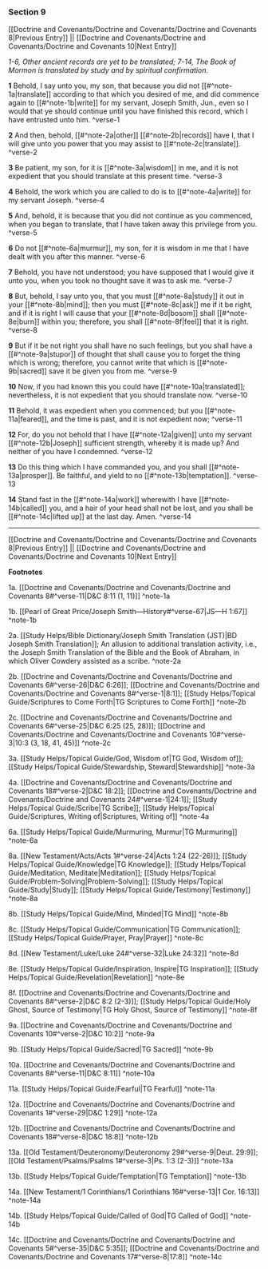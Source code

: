 ### Section 9

[[Doctrine and Covenants/Doctrine and Covenants/Doctrine and Covenants 8|Previous Entry]]  ||  [[Doctrine and Covenants/Doctrine and Covenants/Doctrine and Covenants 10|Next Entry]]

*1-6, Other ancient records are yet to be translated; 7-14, The Book of Mormon is translated by study and by spiritual confirmation.*

**1**  Behold, I say unto you, my son, that because you did not [[#^note-1a|translate]] according to that which you desired of me, and did commence again to [[#^note-1b|write]] for my servant, Joseph Smith, Jun., even so I would that ye should continue until you have finished this record, which I have entrusted unto him. ^verse-1

**2**  And then, behold, [[#^note-2a|other]] [[#^note-2b|records]] have I, that I will give unto you power that you may assist to [[#^note-2c|translate]]. ^verse-2

**3**  Be patient, my son, for it is [[#^note-3a|wisdom]] in me, and it is not expedient that you should translate at this present time. ^verse-3

**4**  Behold, the work which you are called to do is to [[#^note-4a|write]] for my servant Joseph. ^verse-4

**5**  And, behold, it is because that you did not continue as you commenced, when you began to translate, that I have taken away this privilege from you. ^verse-5

**6**  Do not [[#^note-6a|murmur]], my son, for it is wisdom in me that I have dealt with you after this manner. ^verse-6

**7**  Behold, you have not understood; you have supposed that I would give it unto you, when you took no thought save it was to ask me. ^verse-7

**8**  But, behold, I say unto you, that you must [[#^note-8a|study]] it out in your [[#^note-8b|mind]]; then you must [[#^note-8c|ask]] me if it be right, and if it is right I will cause that your [[#^note-8d|bosom]] shall [[#^note-8e|burn]] within you; therefore, you shall [[#^note-8f|feel]] that it is right. ^verse-8

**9**  But if it be not right you shall have no such feelings, but you shall have a [[#^note-9a|stupor]] of thought that shall cause you to forget the thing which is wrong; therefore, you cannot write that which is [[#^note-9b|sacred]] save it be given you from me. ^verse-9

**10**  Now, if you had known this you could have [[#^note-10a|translated]]; nevertheless, it is not expedient that you should translate now. ^verse-10

**11**  Behold, it was expedient when you commenced; but you [[#^note-11a|feared]], and the time is past, and it is not expedient now; ^verse-11

**12**  For, do you not behold that I have [[#^note-12a|given]] unto my servant [[#^note-12b|Joseph]] sufficient strength, whereby it is made up? And neither of you have I condemned. ^verse-12

**13**  Do this thing which I have commanded you, and you shall [[#^note-13a|prosper]]. Be faithful, and yield to no [[#^note-13b|temptation]]. ^verse-13

**14**  Stand fast in the [[#^note-14a|work]] wherewith I have [[#^note-14b|called]] you, and a hair of your head shall not be lost, and you shall be [[#^note-14c|lifted up]] at the last day. Amen. ^verse-14


---
[[Doctrine and Covenants/Doctrine and Covenants/Doctrine and Covenants 8|Previous Entry]]  ||  [[Doctrine and Covenants/Doctrine and Covenants/Doctrine and Covenants 10|Next Entry]]


**Footnotes**


1a. [[Doctrine and Covenants/Doctrine and Covenants/Doctrine and Covenants 8#^verse-11|D&C 8:11 (1, 11)]] ^note-1a

1b. [[Pearl of Great Price/Joseph Smith—History#^verse-67|JS—H 1:67]] ^note-1b

2a. [[Study Helps/Bible Dictionary/Joseph Smith Translation (JST)|BD Joseph Smith Translation]]; An allusion to additional translation activity, i.e., the Joseph Smith Translation of the Bible and the Book of Abraham, in which Oliver Cowdery assisted as a scribe.  ^note-2a

2b. [[Doctrine and Covenants/Doctrine and Covenants/Doctrine and Covenants 6#^verse-26|D&C 6:26]]; [[Doctrine and Covenants/Doctrine and Covenants/Doctrine and Covenants 8#^verse-1|8:1]]; [[Study Helps/Topical Guide/Scriptures to Come Forth|TG Scriptures to Come Forth]] ^note-2b

2c. [[Doctrine and Covenants/Doctrine and Covenants/Doctrine and Covenants 6#^verse-25|D&C 6:25 (25, 28)]]; [[Doctrine and Covenants/Doctrine and Covenants/Doctrine and Covenants 10#^verse-3|10:3 (3, 18, 41, 45)]] ^note-2c

3a. [[Study Helps/Topical Guide/God, Wisdom of|TG God, Wisdom of]]; [[Study Helps/Topical Guide/Stewardship, Steward|Stewardship]] ^note-3a

4a. [[Doctrine and Covenants/Doctrine and Covenants/Doctrine and Covenants 18#^verse-2|D&C 18:2]]; [[Doctrine and Covenants/Doctrine and Covenants/Doctrine and Covenants 24#^verse-1|24:1]]; [[Study Helps/Topical Guide/Scribe|TG Scribe]]; [[Study Helps/Topical Guide/Scriptures, Writing of|Scriptures, Writing of]] ^note-4a

6a. [[Study Helps/Topical Guide/Murmuring, Murmur|TG Murmuring]] ^note-6a

8a. [[New Testament/Acts/Acts 1#^verse-24|Acts 1:24 (22-26)]]; [[Study Helps/Topical Guide/Knowledge|TG Knowledge]]; [[Study Helps/Topical Guide/Meditation, Meditate|Meditation]]; [[Study Helps/Topical Guide/Problem-Solving|Problem-Solving]]; [[Study Helps/Topical Guide/Study|Study]]; [[Study Helps/Topical Guide/Testimony|Testimony]] ^note-8a

8b. [[Study Helps/Topical Guide/Mind, Minded|TG Mind]] ^note-8b

8c. [[Study Helps/Topical Guide/Communication|TG Communication]]; [[Study Helps/Topical Guide/Prayer, Pray|Prayer]] ^note-8c

8d. [[New Testament/Luke/Luke 24#^verse-32|Luke 24:32]] ^note-8d

8e. [[Study Helps/Topical Guide/Inspiration, Inspire|TG Inspiration]]; [[Study Helps/Topical Guide/Revelation|Revelation]] ^note-8e

8f. [[Doctrine and Covenants/Doctrine and Covenants/Doctrine and Covenants 8#^verse-2|D&C 8:2 (2-3)]]; [[Study Helps/Topical Guide/Holy Ghost, Source of Testimony|TG Holy Ghost, Source of Testimony]] ^note-8f

9a. [[Doctrine and Covenants/Doctrine and Covenants/Doctrine and Covenants 10#^verse-2|D&C 10:2]] ^note-9a

9b. [[Study Helps/Topical Guide/Sacred|TG Sacred]] ^note-9b

10a. [[Doctrine and Covenants/Doctrine and Covenants/Doctrine and Covenants 8#^verse-11|D&C 8:11]] ^note-10a

11a. [[Study Helps/Topical Guide/Fearful|TG Fearful]] ^note-11a

12a. [[Doctrine and Covenants/Doctrine and Covenants/Doctrine and Covenants 1#^verse-29|D&C 1:29]] ^note-12a

12b. [[Doctrine and Covenants/Doctrine and Covenants/Doctrine and Covenants 18#^verse-8|D&C 18:8]] ^note-12b

13a. [[Old Testament/Deuteronomy/Deuteronomy 29#^verse-9|Deut. 29:9]]; [[Old Testament/Psalms/Psalms 1#^verse-3|Ps. 1:3 (2-3)]] ^note-13a

13b. [[Study Helps/Topical Guide/Temptation|TG Temptation]] ^note-13b

14a. [[New Testament/1 Corinthians/1 Corinthians 16#^verse-13|1 Cor. 16:13]] ^note-14a

14b. [[Study Helps/Topical Guide/Called of God|TG Called of God]] ^note-14b

14c. [[Doctrine and Covenants/Doctrine and Covenants/Doctrine and Covenants 5#^verse-35|D&C 5:35]]; [[Doctrine and Covenants/Doctrine and Covenants/Doctrine and Covenants 17#^verse-8|17:8]] ^note-14c